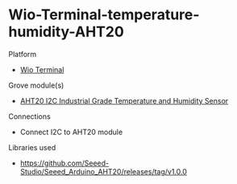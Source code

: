 # Wio-Terminal-temperature-humidity-AHT20

Platform
- [Wio Terminal](https://www.seeedstudio.com/Wio-Terminal-p-4509.html)

Grove module(s)
- [AHT20 I2C Industrial Grade Temperature and Humidity Sensor](https://www.seeedstudio.com/Grove-AHT20-I2C-Industrial-grade-temperature-and-humidity-sensor-p-4497.html)

Connections
- Connect I2C to AHT20 module

Libraries used
- https://github.com/Seeed-Studio/Seeed_Arduino_AHT20/releases/tag/v1.0.0
